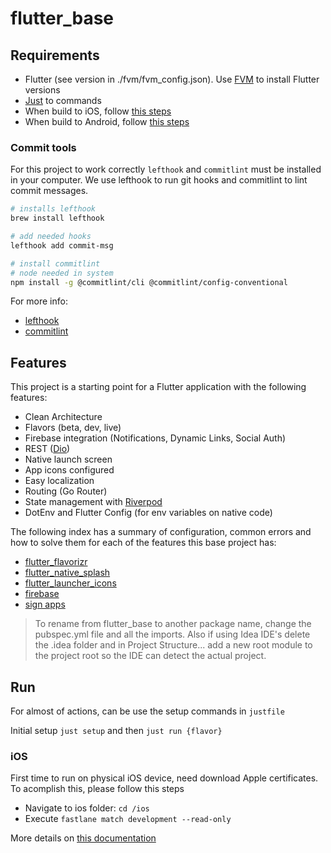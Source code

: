 # flutter_base

## Requirements

- Flutter (see version in ./fvm/fvm_config.json). Use [FVM](https://fvm.app/docs/getting_started/installation) to install Flutter versions
- [Just](https://github.com/casey/just) to commands
- When build to iOS, follow [this steps](https://docs.flutter.dev/get-started/install/macos#install-xcode)
- When build to Android, follow [this steps](https://docs.flutter.dev/get-started/install/macos#install-android-studio)

### Commit tools

For this project to work correctly `lefthook` and `commitlint` must be installed in
your computer. We use lefthook to run git hooks and commitlint to lint commit messages.

```bash
# installs lefthook
brew install lefthook

# add needed hooks
lefthook add commit-msg

# install commitlint
# node needed in system
npm install -g @commitlint/cli @commitlint/config-conventional
```

For more info:

- [lefthook](https://github.com/evilmartians/lefthook)
- [commitlint](https://commitlint.js.org/#/)

## Features

This project is a starting point for a Flutter application with the following features:

- Clean Architecture
- Flavors (beta, dev, live)
- Firebase integration (Notifications, Dynamic Links, Social Auth)
- REST ([Dio](https://pub.dev/packages/dio))
- Native launch screen
- App icons configured
- Easy localization
- Routing (Go Router)
- State management with [Riverpod](https://riverpod.dev/)
- DotEnv and Flutter Config (for env variables on native code)

The following index has a summary of configuration, common errors and how to solve them for each of the features this base project has:

- [flutter_flavorizr](docs/flutter_flavorizr.md)
- [flutter_native_splash](docs/flutter_native_splash.md)
- [flutter_launcher_icons](docs/flutter_launcher_icons.md)
- [firebase](docs/firebase.md)
- [sign apps](docs/sign_apps.md)

> To rename from flutter_base to another package name, change the pubspec.yml file and all the imports. Also if using Idea IDE's delete the .idea folder
> and in Project Structure... add a new root module to the project root so the IDE can detect the actual project.

## Run

For almost of actions, can be use the setup commands in `justfile`

Initial setup `just setup` and then `just run {flavor}`

### iOS

First time to run on physical iOS device, need download Apple certificates. To acomplish this, please follow this steps

- Navigate to ios folder: `cd /ios`
- Execute `fastlane match development --read-only`

More details on [this documentation](https://www.notion.so/mrmilu/Fastlane-y-Match-0be41150a6fe411cabd60b7d783c80b1#d6069bd171b6451497077e258d5c656f)
